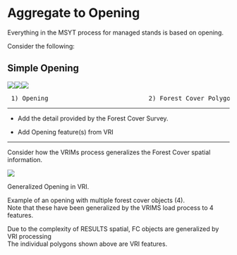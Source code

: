 # Aggregate to Opening

Everything in the MSYT process for managed stands is based on opening.  

Consider the following:

## Simple Opening

![](../images/op_simple.png)![](../images/op_fc.png)![](../images/op_fid.png)

<pre> 1) Opening                           2) Forest Cover Polygon(s)         3) VRI features </pre>


___

- Add the detail provided by the Forest Cover Survey.

- Add Opening feature(s) from VRI




___


Consider how the VRIMs process generalizes the Forest Cover spatial information.

![](../images/opening.png)

Generalized Opening in VRI.


Example of an opening with multiple forest cover objects (4).  
Note that these have been generalized by the VRIMS load process to 4 features.    
 

Due to the complexity of RESULTS spatial, FC objects are generalized by VRI processing  
The individual polygons shown above are VRI features.  





